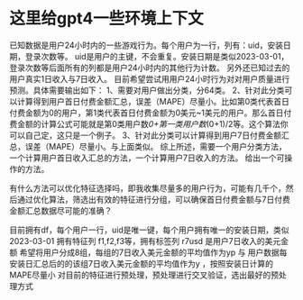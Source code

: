# 这里给gpt4一些环境上下文
已知数据是用户24小时内的一些游戏行为。每个用户为一行，列有：uid，安装日期，登录次数等。
uid是用户的主键，不会重复。安装日期是类似2023-03-01，登录次数等后面所有的列都是用户24小时内的其他行为计数。
另外还已知过去的用户真实1日收入与7日收入。
目前希望尝试用用户24小时行为对对用户质量进行预测。具体需要输出如下：
1、需要对用户做出分类，分64类。
2、针对此分类可以计算得到用户首日付费金额汇总，误差（MAPE）尽量小。比如第0类代表首日付费金额为0的用户，第1类代表首日付费金额为0美元~1美元的用户。那么首日付费金额的计算公式可能就是第0类用户数*0+第一类用户数*(0+1)/2等。这个算法你可以自己定，这只是一个例子。
3、针对此分类可以计算得到用户7日付费金额汇总，误差（MAPE）尽量小。与上面类似。
综上所述，需要一个用户分类方法，一个计算用户首日收入汇总的方法，一个计算用户7日收入的方法。
给出一个可操作的方法。

有什么方法可以优化特征选择吗，即我收集尽量多的用户行为，可能有几千个，然后通过优化算法，筛选出有效的特征进行分组，可以确保首日付费金额与7日付费金额汇总数据尽可能的准确？


目前拥有df，每个用户一行，uid是唯一键，每个用户拥有唯一的安装日期，类似2023-03-01
拥有特征列 f1,f2,f3等，拥有标签列 r7usd 是用户7日收入的美元金额
希望将用户分成8组，每组的7日收入美元金额的平均值作为yp 与 用户数据每安装日汇总后的的该组7日收入美元金额的平均值作为y ，按照安装日计算的MAPE尽量小
对目前的特征进行预处理，预处理进行交叉验证，选出最好的预处理方式
